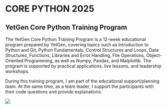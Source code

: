 # CORE PYTHON 2025

## YetGen Core Python Training Program

The YetGen Core Python Training Program is a 12-week educational program prepared by YetGen, covering topics such as Introduction to Python and Git, Python Fundamentals, Control Structures and Loops, Data Structures, Functions, Libraries and Error Handling, File Operations, Object-Oriented Programming, as well as Numpy, Pandas, and Matplotlib. The program is supported by practical applications, live lessons, and leadership workshops.

During this training program, I am part of the educational support/planning team. At the same time, as a team leader, I support the participants with their code questions and provide explanations.

<img src = "https://miro.medium.com/v2/resize:fit:910/1*jbz6ImV3RT_vNzSvSHW_Fg.png">
